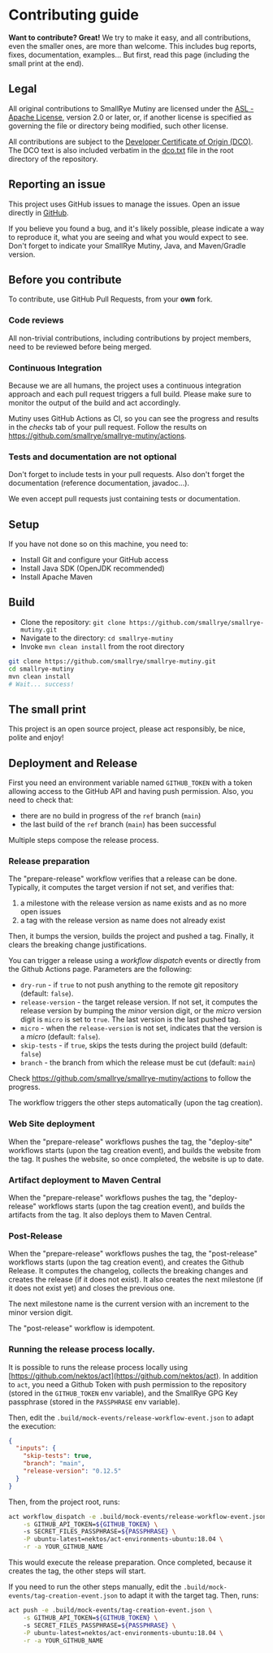 # Contributing guide

**Want to contribute? Great!** 
We try to make it easy, and all contributions, even the smaller ones, are more than welcome.
This includes bug reports, fixes, documentation, examples... 
But first, read this page (including the small print at the end).

## Legal

All original contributions to SmallRye Mutiny are licensed under the
[ASL - Apache License](https://www.apache.org/licenses/LICENSE-2.0),
version 2.0 or later, or, if another license is specified as governing the file or directory being
modified, such other license.

All contributions are subject to the [Developer Certificate of Origin (DCO)](https://developercertificate.org/).
The DCO text is also included verbatim in the [dco.txt](dco.txt) file in the root directory of the repository.

## Reporting an issue

This project uses GitHub issues to manage the issues. 
Open an issue directly in [GitHub](https://github.com/smallrye/smallrye-mutiny/issues).

If you believe you found a bug, and it's likely possible, please indicate a way to reproduce it, what you are seeing and what you would expect to see.
Don't forget to indicate your SmallRye Mutiny, Java, and Maven/Gradle version. 

## Before you contribute

To contribute, use GitHub Pull Requests, from your **own** fork.

### Code reviews

All non-trivial contributions, including contributions by project members, need to be reviewed before being merged.

### Continuous Integration

Because we are all humans, the project uses a continuous integration approach and each pull request triggers a full build.
Please make sure to monitor the output of the build and act accordingly.

Mutiny uses GitHub Actions as CI, so you can see the progress and results in the _checks_ tab of your pull request.
Follow the results on https://github.com/smallrye/smallrye-mutiny/actions.

### Tests and documentation are not optional

Don't forget to include tests in your pull requests. 
Also don't forget the documentation (reference documentation, javadoc...).

We even accept pull requests just containing tests or documentation.

## Setup

If you have not done so on this machine, you need to:
 
* Install Git and configure your GitHub access
* Install Java SDK (OpenJDK recommended)
* Install Apache Maven

## Build

* Clone the repository: `git clone https://github.com/smallrye/smallrye-mutiny.git`
* Navigate to the directory: `cd smallrye-mutiny`
* Invoke `mvn clean install` from the root directory

```bash
git clone https://github.com/smallrye/smallrye-mutiny.git
cd smallrye-mutiny
mvn clean install
# Wait... success!
```

## The small print

This project is an open source project, please act responsibly, be nice, polite and enjoy!

## Deployment and Release

First you need an environment variable named `GITHUB_TOKEN` with a token allowing access to the GitHub API and having push permission.
Also, you need to check that:

* there are no build in progress of the `ref` branch (`main`)
* the last build of the `ref` branch (`main`) has been successful

Multiple steps compose the release process.

### Release preparation

The "prepare-release" workflow verifies that a release can be done. 
Typically, it computes the target version if not set, and verifies that:

1. a milestone with the release version as name exists and as no more open issues
2. a tag with the release version as name does not already exist

Then, it bumps the version, builds the project and pushed a tag.
Finally, it clears the breaking change justifications.

You can trigger a release using a _workflow dispatch_ events or directly from the Github Actions page.
Parameters are the following:

- `dry-run` - if `true` to not push anything to the remote git repository (default: `false`).
- `release-version` - the target release version. If not set, it computes the release version by bumping the _minor_ version digit, or the _micro_ version digit is `micro` is set to `true`.
The last version is the last pushed tag.
- `micro` - when the `release-version` is not set, indicates that the version is a _micro_ (default: `false`).
- `skip-tests` - if `true`, skips the tests during the project build (default: `false`)
- `branch` - the branch from which the release must be cut (default: `main`)

Check https://github.com/smallrye/smallrye-mutiny/actions to follow the progress.

The workflow triggers the other steps automatically (upon the tag creation).

### Web Site deployment

When the "prepare-release" workflows pushes the tag, the "deploy-site" workflows starts (upon the tag creation event), and builds the website from the tag.
It pushes the website, so once completed, the website is up to date.

### Artifact deployment to Maven Central

When the "prepare-release" workflows pushes the tag, the "deploy-release" workflows starts (upon the tag creation event), and builds the artifacts from the tag.
It also deploys them to Maven Central.

### Post-Release

When the "prepare-release" workflows pushes the tag, the "post-release" workflows starts (upon the tag creation event), and creates the Github Release.
It computes the changelog, collects the breaking changes and creates the release (if it does not exist).
It also creates the next milestone (if it does not exist yet) and closes the previous one.

The next milestone name is the current version with an increment to the minor version digit.

The "post-release" workflow is idempotent.

### Running the release process locally.

It is possible to runs the release process locally using [https://github.com/nektos/act](https://github.com/nektos/act).
In addition to `act`, you need a Github Token with push permission to the repository (stored in the `GITHUB_TOKEN` env variable), and the SmallRye GPG Key passphrase (stored in the `PASSPHRASE` env variable).

Then, edit the `.build/mock-events/release-workflow-event.json` to adapt the execution:

```json
{
  "inputs": {
    "skip-tests": true,
    "branch": "main",
    "release-version": "0.12.5"
  }
}
``` 

Then, from the project root, runs:

```bash
act workflow_dispatch -e .build/mock-events/release-workflow-event.json \
    -s GITHUB_API_TOKEN=${GITHUB_TOKEN} \ 
    -s SECRET_FILES_PASSPHRASE=${PASSPHRASE} \
    -P ubuntu-latest=nektos/act-environments-ubuntu:18.04 \
    -r -a YOUR_GITHUB_NAME
```
 
This would execute the release preparation. 
Once completed, because it creates the tag, the other steps will start.

If you need to run the other steps manually, edit the `.build/mock-events/tag-creation-event.json` to adapt it with the target tag.
Then, runs:

```bash
act push -e .build/mock-events/tag-creation-event.json \
    -s GITHUB_API_TOKEN=${GITHUB_TOKEN} \ 
    -s SECRET_FILES_PASSPHRASE=${PASSPHRASE} \
    -P ubuntu-latest=nektos/act-environments-ubuntu:18.04 \
    -r -a YOUR_GITHUB_NAME
```




